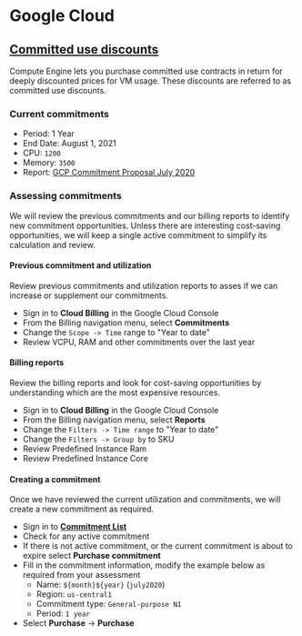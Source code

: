 # Google Cloud

## [Committed use discounts](https://cloud.google.com/compute/docs/instances/signing-up-committed-use-discounts#how_committed_use_discounts_work)

Compute Engine lets you purchase committed use contracts in return for deeply discounted prices for VM usage. These discounts are referred to as committed use discounts.

### Current commitments

- Period: 1 Year
- End Date: August 1, 2021
- CPU: `1200`
- Memory: `3500`
- Report: [GCP Commitment Proposal July 2020](https://docs.google.com/document/d/1G_p8eiWqmRmnrgA0U-lcJHfKQhAQTGr5ROuLoNeQ59s)

### Assessing commitments

We will review the previous commitments and our billing reports to identify new commitment opportunities. Unless there are interesting cost-saving opportunities, we will keep a single active commitment to simplify its calculation and review.

#### Previous commitment and utilization

Review previous commitments and utilization reports to asses if we can increase or supplement our commitments.

- Sign in to **Cloud Billing** in the Google Cloud Console
- From the Billing navigation menu, select **Commitments**
- Change the `Scope -> Time` range to "Year to date"
- Review VCPU, RAM and other commitments over the last year

#### Billing reports

Review the billing reports and look for cost-saving opportunities by understanding which are the most expensive resources.

- Sign in to **Cloud Billing** in the Google Cloud Console
- From the Billing navigation menu, select **Reports**
- Change the `Filters -> Time range` to "Year to date"
- Change the `Filters -> Group by` to SKU
- Review Predefined Instance Ram
- Review Predefined Instance Core

#### Creating a commitment

Once we have reviewed the current utilization and commitments, we will create a new commitment as required.

- Sign in to **[Commitment List](https://console.cloud.google.com/compute/commitments)**
- Check for any active commitment
- If there is not active commitment, or the current commitment is about to expire select **Purchase commitment**
- Fill in the commitment information, modify the example below as required from your assessment
  - Name: `${month}${year}` (`july2020`)
  - Region: `us-central1`
  - Commitment type: `General-purpose N1`
  - Period: `1 year`
- Select **Purchase** -> **Purchase**

